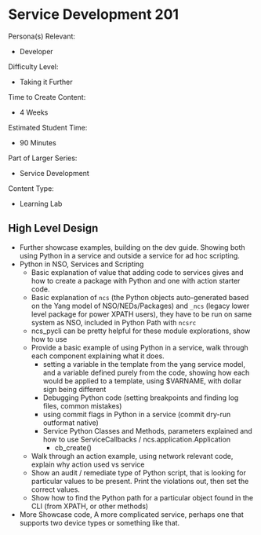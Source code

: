 # Service Development 201

Persona(s) Relevant:

- Developer

Difficulty Level:

- Taking it Further

Time to Create Content:

- 4 Weeks

Estimated Student Time:

- 90 Minutes

Part of Larger Series:

- Service Development

Content Type:

- Learning Lab

## High Level Design
- Further showcase examples, building on the dev guide. Showing both using Python in a service and outside a service for ad hoc scripting. 
- Python in NSO, Services and Scripting
  - Basic explanation of value that adding code to services gives and how to create a package with Python and one with action starter code.
  - Basic explanation of `ncs` (the Python objects auto-generated based on the Yang model of NSO/NEDs/Packages) and `_ncs` (legacy lower level package for power XPATH users), they have to be run on same system as NSO, included in Python Path with `ncsrc`
  - ncs_pycli can be pretty helpful for these module explorations, show how to use
  - Provide a basic example of using Python in a service, walk through each component explaining what it does. 
    - setting a variable in the template from the yang service model, and a variable defined purely from the code, showing how each would be applied to a template, using $VARNAME, with dollar sign being different
    - Debugging Python code (setting breakpoints and finding log files, common mistakes)
    - using commit flags in Python in a service (commit dry-run outformat native)
    - Service Python Classes and Methods, parameters explained and how to use ServiceCallbacks / ncs.application.Application
      - cb_create()
  - Walk through an action example, using network relevant code, explain why action used vs service 
  - Show an audit / remediate type of Python script, that is looking for particular values to be present. Print the violations out, then set the correct values. 
  - Show how to find the Python path for a particular object found in the CLI (from XPATH, or other methods)
- More Showcase code, A more complicated service, perhaps one that supports two device types or something like that.
